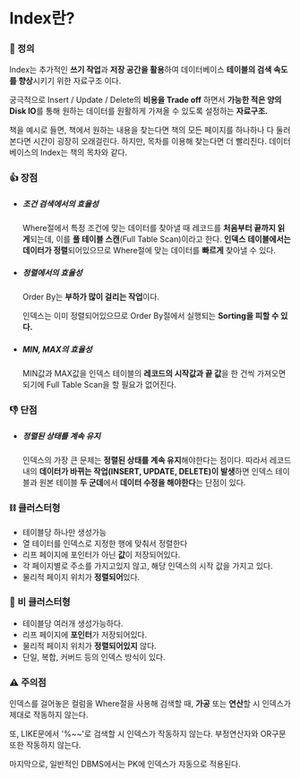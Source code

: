 # Index란?

### 📌 정의

Index는 추가적인 **쓰기 작업**과 **저장 공간을 활용**하여 데이터베이스 **테이블의 검색 속도를 향상**시키기 위한 자료구조 이다.

궁극적으로 Insert / Update / Delete의 **비용을 Trade off** 하면서 **가능한 적은 양의 Disk IO**를 통해 원하는 데이터를 원활하게 가져올 수 있도록 설정하는 **자료구조.**

책을 예시로 들면, 책에서 원하는 내용을 찾는다면 책의 모든 페이지를 하나하나 다 둘러본다면 시간이 굉장히 오래걸린다. 하지만, 목차를 이용해 찾는다면 더 빨리진다. 데이터베이스의 Index는 책의 목차와 같다.

### 👍 장점

- ##### 조건 검색에서의 효율성

  Where절에서 특정 조건에 맞는 데이터를 찾아낼 때 레코드를 **처음부터 끝까지 읽게**되는데, 이를 **풀 테이블 스캔**(Full Table Scan)이라고 한다. **인덱스 테이블에서는 데이터가 정렬**되어있으므로 Where절에 맞는 데이터를 **빠르게** 찾아낼 수 있다.

- ##### 정렬에서의 효율성

  Order By는 **부하가 많이 걸리는 작업**이다.

  인덱스는 이미 정렬되어있으므로 Order By절에서 실행되는 **Sorting을 피할 수 있다.**

- ##### MIN, MAX의 효율성

  MIN값과 MAX값을 인덱스 테이블의 **레코드의 시작값과 끝 값**을 한 건씩 가져오면 되기에 Full Table Scan을 할 필요가 없어진다.

### 👎 단점

- ##### 정렬된 상태를 계속 유지

  인덱스의 가장 큰 문제는 **정렬된 상태를 계속 유지**해야한다는 점이다. 따라서 레코드 내의 **데이터가 바뀌는 작업(INSERT, UPDATE, DELETE)이 발생**하면 인덱스 테이블과 원본 테이블 **두 군데**에서 **데이터 수정을 해야한다**는 단점이 있다.

### ⛓ 클러스터형

- 테이블당 하나만 생성가능
- 열 테이터를 인덱스로 지정한 행에 맞춰서 정렬한다
- 리프 페이지에 포인터가 아닌 **값**이 저장되어있다.
- 각 페이지별로 주소를 가지고있지 않고, 해당 인덱스의 시작 값을 가지고 있다.
- 물리적 페이지 위치가 **정렬되어**있다.

### 🔗 비 클러스터형

- 테이블당 여러개 생성가능하다.
- 리프 페이지에 **포인터**가 저장되어있다.
- 물리적 페이지 위치가 **정렬되어있지** 않다.
- 단일, 복합, 커버드 등의 인덱스 방식이 있다.

### ⚠ 주의점

인덱스를 걸어놓은 컬럼을 Where절을 사용해 검색할 때, **가공** 또는 **연산**할 시 인덱스가 제대로 작동하지 않는다.

또, LIKE문에서 '%~~'로 검색할 시 인덱스가 작동하지 않는다. 부정연산자와 OR구문 또한 작동하지 않는다.

마지막으로, 일반적인 DBMS에서는 PK에 인덱스가 자동으로 적용된다.

